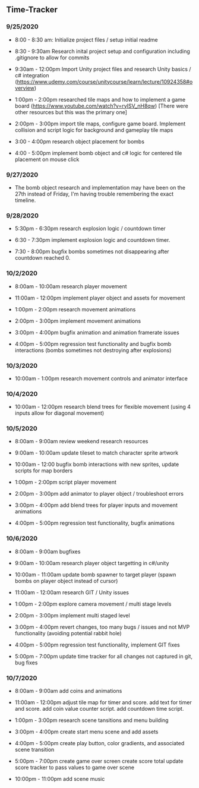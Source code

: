 ## Time-Tracker

### 9/25/2020

* 8:00 - 8:30 am:
  Initialize project files / setup initial readme

* 8:30 - 9:30am
  Research inital project setup and configuration including .gitignore to allow for commits

* 9:30am - 12:00pm
  Import Unity project files and research Unity basics / c# integration (https://www.udemy.com/course/unitycourse/learn/lecture/10924358#overview)

* 1:00pm - 2:00pm
  researched tile maps and how to implement a game board (https://www.youtube.com/watch?v=ryISV_nH8qw) [There were other resources but this was the primary one]

* 2:00pm - 3:00pm
  import tile maps, configure game board. Implement collision and script logic for background and gameplay tile maps

* 3:00 - 4:00pm
  research object placement for bombs

* 4:00 - 5:00pm
  implement bomb object and c# logic for centered tile placement on mouse click

### 9/27/2020

* The bomb object research and implementation may have been on the 27th instead of Friday, I'm having trouble remembering the exact timeline.

### 9/28/2020

* 5:30pm - 6:30pm
  research explosion logic / countdown timer

* 6:30 - 7:30pm
  implement explosion logic and countdown timer.

* 7:30 - 8:00pm
  bugfix bombs sometimes not disappearing after countdown reached 0.


### 10/2/2020

* 8:00am - 10:00am
  research player movement

* 11:00am - 12:00pm
  implement player object and assets for movement

* 1:00pm - 2:00pm
  research movement animations

* 2:00pm - 3:00pm
  implement movement animations

* 3:00pm - 4:00pm
  bugfix animation and animation framerate issues

* 4:00pm - 5:00pm
  regression test functionality and bugfix bomb interactions (bombs sometimes not destroying after explosions)

### 10/3/2020

* 10:00am - 1:00pm
  research movement controls and animator interface

### 10/4/2020

* 10:00am - 12:00pm
  research blend trees for flexible movement (using 4 inputs allow for diagonal movement)

### 10/5/2020

* 8:00am - 9:00am
  review weekend research resources

* 9:00am - 10:00am
  update tileset to match character sprite artwork

* 10:00am - 12:00
  bugfix bomb interactions with new sprites, update scripts for map borders

* 1:00pm - 2:00pm 
  script player movement

* 2:00pm - 3:00pm
  add animator to player object / troubleshoot errors

* 3:00pm - 4:00pm
  add blend trees for player inputs and movement animations

* 4:00pm - 5:00pm 
  regression test functionality, bugfix animations 

### 10/6/2020

* 8:00am - 9:00am
  bugfixes

* 9:00am - 10:00am
  research player object targetting in c#/unity

* 10:00am - 11:00am
  update bomb spawner to target player (spawn bombs on player object instead of cursor)

* 11:00am - 12:00am 
  research GIT / Unity issues

* 1:00pm - 2:00pm 
  explore camera movement / multi stage levels

* 2:00pm - 3:00pm 
  implement multi staged level

* 3:00pm - 4:00pm
  revert changes, too many bugs / issues and not MVP functionality (avoiding potential rabbit hole)

* 4:00pm - 5:00pm 
  regression test functionality, implement GIT fixes

* 5:00pm - 7:00pm
  update time tracker for all changes not captured in git, bug fixes

### 10/7/2020

* 8:00am - 9:00am
  add coins and animations

* 11:00am - 12:00pm
  adjust tile map for timer and score.
  add text for timer and score.
  add coin value counter script.
  add countdown time script.

* 1:00pm - 3:00pm
  research scene tansitions and menu building

* 3:00pm - 4:00pm
  create start menu scene and add assets

* 4:00pm - 5:00pm
  create play button, color gradients, and associated scene transition

* 5:00pm - 7:00pm
  create game over screen
  create score total
  update score tracker to pass values to game over scene

* 10:00pm - 11:00pm
  add scene music


